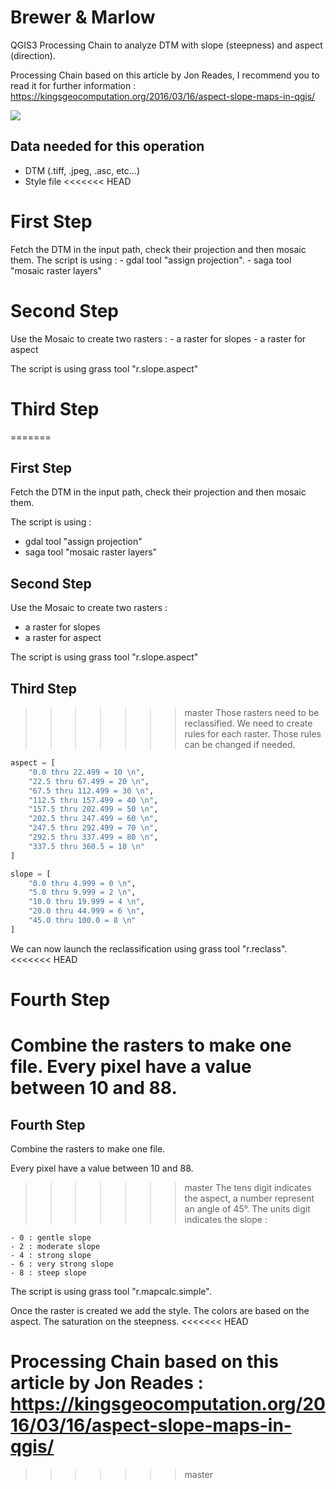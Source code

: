 # Brewer & Marlow

QGIS3 Processing Chain to analyze DTM with slope (steepness) and aspect (direction).

Processing Chain based on this article by Jon Reades, I recommend you to read it for further information :
https://kingsgeocomputation.org/2016/03/16/aspect-slope-maps-in-qgis/

<img src="/map_example.png" ></img>

## Data needed for this operation

 - DTM (.tiff, .jpeg, .asc, etc...)
 - Style file
<<<<<<< HEAD

 # First Step

  Fetch the DTM in the input path, check their projection and then mosaic them.
  The script is using :
    - gdal tool "assign projection".
    - saga tool "mosaic raster layers"

 # Second Step

  Use the Mosaic to create two rasters :
    - a raster for slopes
    - a raster for aspect

  The script is using grass tool "r.slope.aspect"

 # Third Step

=======
 
## First Step
 
  Fetch the DTM in the input path, check their projection and then mosaic them. 

The script is using :

- gdal tool "assign projection"
- saga tool "mosaic raster layers"

 
## Second Step
  
  Use the Mosaic to create two rasters :

- a raster for slopes 
- a raster for aspect
    
 The script is using grass tool "r.slope.aspect"
  
## Third Step
  
>>>>>>> master
   Those rasters need to be reclassified.
   We need to create rules for each raster. Those rules can be changed if needed.

```python
aspect = [
    "0.0 thru 22.499 = 10 \n",
    "22.5 thru 67.499 = 20 \n",
    "67.5 thru 112.499 = 30 \n",
    "112.5 thru 157.499 = 40 \n",
    "157.5 thru 202.499 = 50 \n",
    "202.5 thru 247.499 = 60 \n",
    "247.5 thru 292.499 = 70 \n",
    "292.5 thru 337.499 = 80 \n",
    "337.5 thru 360.5 = 10 \n"
]
```

```python
slope = [
    "0.0 thru 4.999 = 0 \n",
    "5.0 thru 9.999 = 2 \n",
    "10.0 thru 19.999 = 4 \n",
    "20.0 thru 44.999 = 6 \n",
    "45.0 thru 100.0 = 8 \n"
]
```
  We can now launch the reclassification using grass tool "r.reclass".
<<<<<<< HEAD

 # Fourth Step

   Combine the rasters to make one file. Every pixel have a value between 10 and 88.
=======
  
## Fourth Step
   
   Combine the rasters to make one file. 
   
   Every pixel have a value between 10 and 88. 
>>>>>>> master
   The tens digit indicates the aspect, a number represent an angle of 45°.
   The units digit indicates the slope :
   
    - 0 : gentle slope
    - 2 : moderate slope
    - 4 : strong slope
    - 6 : very strong slope
    - 8 : steep slope

   The script is using grass tool "r.mapcalc.simple".
   
   Once the raster is created we add the style. The colors are based on the aspect. The saturation on the steepness.
<<<<<<< HEAD


Processing Chain based on this article by Jon Reades :
https://kingsgeocomputation.org/2016/03/16/aspect-slope-maps-in-qgis/
=======
>>>>>>> master
